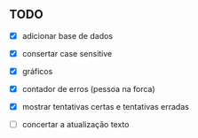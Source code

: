 ## TODO
- [X] adicionar base de dados
- [X] consertar case sensitive
- [X] gráficos
- [X] contador de erros (pessoa na forca)
- [X] mostrar tentativas certas e tentativas erradas
- [ ] concertar a atualização texto 

